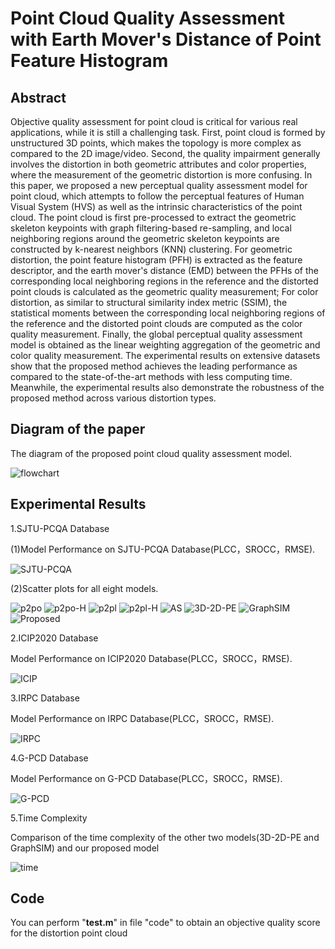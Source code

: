# Point Cloud Quality Assessment with Earth Mover's Distance of Point Feature Histogram

## Abstract

Objective quality assessment for point cloud is critical for various real applications, while it is still a challenging task. First, point cloud is formed by unstructured 3D points, which makes the topology is more complex as compared to the 2D image/video. Second, the quality impairment generally involves the distortion in both geometric attributes and color properties, where the measurement of the geometric distortion is more confusing. In this paper, we proposed a new perceptual quality assessment model for point cloud, which attempts to follow the perceptual features of Human Visual System (HVS) as well as the intrinsic characteristics of the point cloud. The point cloud is first pre-processed to extract the geometric skeleton keypoints with graph filtering-based re-sampling, and local neighboring regions around the geometric skeleton keypoints are constructed by k-nearest neighbors (KNN) clustering. For geometric distortion, the point feature histogram (PFH) is extracted as the feature descriptor, and the earth mover's distance (EMD) between the PFHs of the corresponding local neighboring regions in the reference and the distorted point clouds is calculated as the geometric quality measurement; For color distortion, as similar to structural similarity index metric (SSIM), the statistical moments between the corresponding local neighboring regions of the reference and the distorted point clouds are computed as the color quality measurement. Finally, the global perceptual quality assessment model is obtained as the linear weighting aggregation of the geometric and color quality measurement. The experimental results on extensive datasets show that the proposed method achieves the leading performance as compared to the state-of-the-art methods with less computing time. Meanwhile, the experimental results also demonstrate the robustness of the proposed method across various distortion types.

## Diagram of the paper

The diagram of the proposed point cloud quality assessment model.

![flowchart](image/flowchart.jpg)


## Experimental Results

1.SJTU-PCQA Database

(1)Model Performance on SJTU-PCQA Database(PLCC，SROCC，RMSE).

![SJTU-PCQA](image/SJTU-PCQA.png)


(2)Scatter plots for all eight models.

![p2po](image/p2po.jpg)
![p2po-H](image/p2po-H.jpg)
![p2pl](image/p2pl.jpg)
![p2pl-H](image/p2pl-H.jpg)
![AS](image/AS.jpg)
![3D-2D-PE](image/3D-2D-PE.jpg)
![GraphSIM](image/GraphSIM.jpg)
![Proposed](image/Proposed.jpg)

2.ICIP2020 Database

Model Performance on ICIP2020 Database(PLCC，SROCC，RMSE).

![ICIP](image/ICIP.png)

3.IRPC Database

Model Performance on IRPC Database(PLCC，SROCC，RMSE).

![IRPC](image/IRPC.png)

4.G-PCD Database

Model Performance on G-PCD Database(PLCC，SROCC，RMSE).

![G-PCD](image/G-PCD.png)

5.Time Complexity

Comparison of the time complexity of the other two models(3D-2D-PE and GraphSIM) and our proposed model

![time](image/time.png)

## Code

You can perform "**test.m**" in file "code" to obtain an objective quality score for the distortion point cloud

